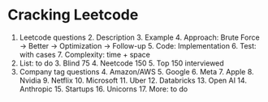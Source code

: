 # Cracking Leetcode
1. Leetcode questions
   2. Description
   3. Example
   4. Approach: Brute Force -> Better -> Optimization -> Follow-up
   5. Code: Implementation
   6. Test: with cases
   7. Complexity: time + space
2. List: to do
   3. Blind 75
   4. Neetcode 150
   5. Top 150 interviewed
3. Company tag questions 
   4. Amazon/AWS 
   5. Google
   6. Meta
   7. Apple
   8. Nvidia
   9. Netflix
   10. Microsoft
   11. Uber 
   12. Databricks
   13. Open AI
   14. Anthropic
   15. Startups
   16. Unicorns
   17. More: to do
